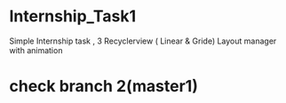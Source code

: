 # Internship_Task1
Simple Internship task , 3 Recyclerview ( Linear &amp; Gride) Layout manager with animation 
# check branch 2(master1)
